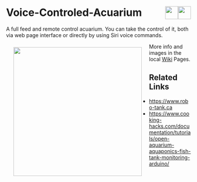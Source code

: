 
# Voice-Controled-Acuarium <a href="https://github.com/Alblahm/Voice-Controled-Acuarium/blob/master/README.es.md"><img src="https://github.com/Alblahm/Voice-Controled-Acuarium/blob/master/img/Flag_of_Spain.png" align="right" hspace="0" vspace="0" width="35px"></a> <a href="https://github.com/Alblahm/Voice-Controled-Acuarium/blob/master/README.en.md"><img src="https://github.com/Alblahm/Voice-Controled-Acuarium/blob/master/img/Flag_of_Union.png" align="right" hspace="0" vspace="0" width="35px"></a>
A full feed and remote control acuarium. You can take the control of it, both via web page interface or directly by using Siri voice commands.

<img src="https://github.com/Alblahm/Voice-Controled-Aquarium/blob/master/img/FotoAcuario.png" align="left" hspace="20" vspace="10" width="350px">

More info and images in the local [Wiki](https://github.com/Alblahm/Voice-Controled-Acuarium/wiki) Pages.

## Related Links
 * https://www.robo-tank.ca
 * https://www.cooking-hacks.com/documentation/tutorials/open-aquarium-aquaponics-fish-tank-monitoring-arduino/

